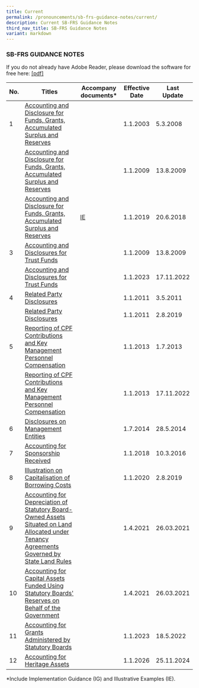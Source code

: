 ```yaml
---
title: Current
permalink: /pronouncements/sb-frs-guidance-notes/current/
description: Current SB-FRS Guidance Notes
third_nav_title: SB-FRS Guidance Notes
variant: markdown
---
```

### SB-FRS GUIDANCE NOTES

  

If you do not already have Adobe Reader, please download the software for free here: [\[pdf\]](http://www.adobe.com/products/acrobat/readstep2.html)



| No. | Titles | Accompany documents\* | Effective Date | Last Update |
| -------- | -------- | -------- | -------- | -------- |
| 1 | [Accounting and Disclosure for Funds, Grants, Accumulated Surplus and Reserves](/files/Docs/Default%20Source/Sb%20Frs%20Guidance%20Notes/sb-frs_guidance_note_1.pdf) |  | 1.1.2003 | 5.3.2008 |
|  | [Accounting and Disclosure for Funds, Grants, Accumulated Surplus and Reserves](/files/Docs/Default%20Source/Sb%20Frs%20Guidance%20Notes/guidance_note_1_revised.pdf) |  | 1.1.2009 | 13.8.2009 |
|  | [Accounting and Disclosure for Funds, Grants, Accumulated Surplus and Reserves](/files/Docs/Default%20Source/Sb%20Frs%20Guidance%20Notes/sb-frs-guidance-note-1_final.pdf) | [IE](/files/Docs/Default%20Source/Sb%20Frs%20Guidance%20Notes/illustrative-examples-to-sb-frs-guidance-note-1_final.pdf) | 1.1.2019 | 20.6.2018 |
| 3 | [Accounting and Disclosures for Trust Funds](/files/Docs/Default%20Source/Sb%20Frs%20Guidance%20Notes/guidance_note_3_trust_funds.pdf) |  | 1.1.2009 | 13.8.2009 |
|  | [Accounting and Disclosures for Trust Funds](/files/Docs/Default%20Source/Sb%20Frs%20Guidance%20Notes/sb-frs-guidance-note-3.pdf) |  | 1.1.2023 | 17.11.2022 |
| 4 | [Related Party Disclosures](/files/Docs/Default%20Source/Sb%20Frs%20Guidance%20Notes/sb-frs_guidance_note4_related_party.pdf) |  | 1.1.2011 | 3.5.2011 |
|  | [Related Party Disclosures](/files/Docs/Default%20Source/Sb%20Frs%20Guidance%20Notes/sb-frs-guidance-note-4_related-party-disclosures.pdf) |  | 1.1.2011 | 2.8.2019 |
| 5 | [Reporting of CPF Contributions and Key Management Personnel Compensation](/files/Docs/Default%20Source/Sb%20Frs%20Guidance%20Notes/guidance-note-5--reporting-of-cpf-contributions-and-key-management-personnel-compensation.pdf) |  | 1.1.2013 | 1.7.2013 |
|  | [Reporting of CPF Contributions and Key Management Personnel Compensation](/files/Docs/Default%20Source/Sb%20Frs%20Guidance%20Notes/sb-frs-guidance-note-5.pdf) |  | 1.1.2013 | 17.11.2022 |
| 6 | [Disclosures on Management Entities](/files/Docs/Default%20Source/Sb%20Frs%20Guidance%20Notes/sb-frs_guidance_note_6_disclosures_for_management_entities.pdf) |  | 1.7.2014 | 28.5.2014 |
| 7 | [Accounting for Sponsorship Received](/files/Docs/Default%20Source/Sb%20Frs%20Guidance%20Notes/guidance-note_accounting-for-sponsorships-received.pdf) |  | 1.1.2018 | 10.3.2016 |
| 8 | [Illustration on Capitalisation of Borrowing Costs](/files/Docs/Default%20Source/Sb%20Frs%20Guidance%20Notes/sb-frs-guidance-note-8_illustration-on-capitalisation-of-borrowing-costs.pdf) |  | 1.1.2020 | 2.8.2019 |
| 9 | [Accounting for Depreciation of Statutory Board-Owned Assets Situated on Land Allocated under Tenancy Agreements Governed by State Land Rules](/files/Docs/Default%20Source/Sb%20Frs%20Guidance%20Notes/sb-frs-guidance-note-9917f774ae3c34c9a8cf0fec05d8084ae.pdf) |  | 1.4.2021 | 26.03.2021 |
| 10 | [Accounting for Capital Assets Funded Using Statutory Boards' Reserves on Behalf of the Government](/files/Docs/Default%20Source/Sb%20Frs%20Guidance%20Notes/sb-frs-guidance-note-10.pdf) |  | 1.4.2021 | 26.03.2021 |
| 11 | [Accounting for Grants Administered by Statutory Boards](/files/Docs/Default%20Source/Sb%20Frs%20Guidance%20Notes/sb-frs-guidance-note-11.pdf) |  | 1.1.2023 | 18.5.2022 |
| 12 | [Accounting for Heritage Assets](/files/Docs/Default%20Source/Sb%20Frs%20Guidance%20Notes/SB_FRS_Guidance_Note_12_Accounting_for_Heritage_Assets__final_.pdf) |  | 1.1.2026 | 25.11.2024 |

\*Include Implementation Guidance (IG) and Illustrative Examples (IE).